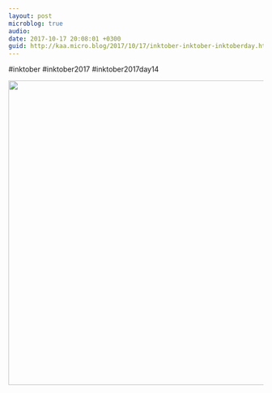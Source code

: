 ```yaml
---
layout: post
microblog: true
audio: 
date: 2017-10-17 20:08:01 +0300
guid: http://kaa.micro.blog/2017/10/17/inktober-inktober-inktoberday.html
---
```

#inktober #inktober2017 #inktober2017day14

<img src="https://micro.kaa.bz/uploads/2018/5193483fde.jpg" width="600" height="600" />
